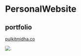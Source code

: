 # PersonalWebsite
## portfolio


[pulkitmidha.co](pulkitmidha.co)

![.](https://github.com/midopooler/PersonalWebsite/blob/master/Screenshot%20(39).png)
